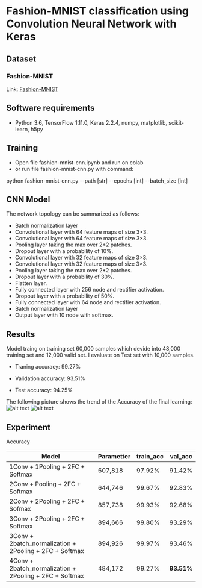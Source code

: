 # Fashion-MNIST classification using Convolution Neural Network with Keras

## Dataset
### Fashion-MNIST
Link: [Fashion-MNIST](https://www.kaggle.com/zalando-research/fashionmnist)

## Software requirements
* Python 3.6, TensorFlow 1.11.0, Keras 2.2.4, numpy, matplotlib, scikit-learn, h5py

## Training
* Open file fashion-mnist-cnn.ipynb and run on colab
* or run file fashion-mnist-cnn.py with command:

python fashion-mnist-cnn.py --path [str] --epochs [int] --batch_size [int]


## CNN Model 
The network topology can be summarized as follows:
- Batch normalization layer
- Convolutional layer with 64 feature maps of size 3×3.
- Convolutional layer with 64 feature maps of size 3×3.
- Pooling layer taking the max over 2*2 patches.
- Dropout layer with a probability of 10%.
- Convolutional layer with 32 feature maps of size 3×3.
- Convolutional layer with 32 feature maps of size 3×3.
- Pooling layer taking the max over 2*2 patches.
- Dropout layer with a probability of 30%.
- Flatten layer.
- Fully connected layer with 256 node and rectifier activation.
- Dropout layer with a probability of 50%.
- Fully connected layer with 64 node and rectifier activation.
- Batch normalization layer
- Output layer with 10 node with softmax.

## Results
Model traing on training set 60,000 samples which devide into 48,000 training set and 12,000 valid set.
I evaluate on Test set with 10,000 samples.

* Traning accuracy: 99.27%

* Validation accuracy: 93.51%

* Test accuracy: 94.25%

The following picture shows the trend of the Accuracy of the final learning:
![alt text](https://github.com/hohung77/fashion-MNIST-cnn-keras/blob/master/model%20loss.png)
![alt text](https://github.com/hohung77/fashion-MNIST-cnn-keras/blob/master/model%20accuracy.png)

## Experiment
Accuracy

| Model | Parametter | train_acc | val_acc |
| --- | --- | --- | --- |
| 1Conv + 1Pooling + 2FC + Softmax | 607,818  | 97.92% | 91.42% |
| 2Conv + Pooling + 2FC + Softmax | 644,746  | 99.67% | 92.83% |
| 2Conv + 2Pooling + 2FC + Sofmax | 857,738 | 99.93% | 92.68% |
| 3Conv + 2Pooling + 2FC + Softmax | 894,666 | 99.80% | 93.29% |
| 3Conv + 2batch_normalization + 2Pooling + 2FC + Softmax | 894,926 | 99.97% | 93.46% |
| 4Conv + 2batch_normalization + 2Pooling + 2FC + Softmax | 484,172 | 99.27% | **93.51%** |

